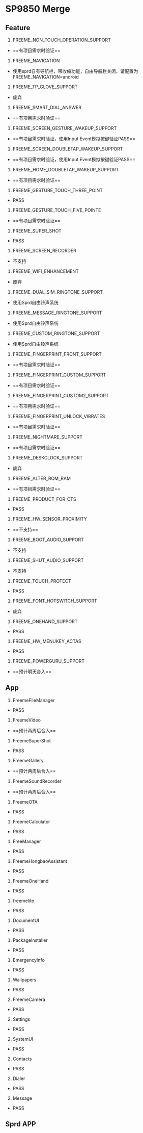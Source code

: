 # SP9850 Merge
## Feature

1. FREEME_NON_TOUCH_OPERATION_SUPPORT

- ==有项目需求时验证==

1. FREEME_NAVIGATION

- 使用sprd自有导航栏，带收缩功能，自由导航栏关闭，请配置为FREEME_NAVIGATION=android

1. FREEME_TP_GLOVE_SUPPORT

- 废弃

1. FREEME_SMART_DIAL_ANSWER

- ==有项目需求时验证==

1. FREEME_SCREEN_GESTURE_WAKEUP_SUPPORT

- ==有项目需求时验证，使用Input Event模拟按键验证PASS==

1. FREEME_SCREEN_DOUBLETAP_WAKEUP_SUPPORT

- ==有项目需求时验证，使用Input Event模拟按键验证PASS==

1. FREEME_HOME_DOUBLETAP_WAKEUP_SUPPORT

- ==有项目需求时验证==

1. FREEME_GESTURE_TOUCH_THREE_POINT

- PASS

1. FREEME_GESTURE_TOUCH_FIVE_POINTE

- ==有项目需求时验证==

1. FREEME_SUPER_SHOT

- PASS

1. FREEME_SCREEN_RECORDER
- 不支持

1. FREEME_WIFI_ENHANCEMENT
- 废弃

1. FREEME_DUAL_SIM_RINGTONE_SUPPORT

- 使用Sprd自由铃声系统

1. FREEME_MESSAGE_RINGTONE_SUPPORT

- 使用Sprd自由铃声系统

1. FREEME_CUSTOM_RINGTONE_SUPPORT

- 使用Sprd自由铃声系统

1. FREEME_FINGERPRINT_FRONT_SUPPORT

- ==有项目需求时验证==

1. FREEME_FINGERPRINT_CUSTOM_SUPPORT

- ==有项目需求时验证==

1. FREEME_FINGERPRINT_CUSTOM2_SUPPORT

- ==有项目需求时验证==

1. FREEME_FINGERPRINT_UNLOCK_VIBRATES

- ==有项目需求时验证==

1. FREEME_NIGHTMARE_SUPPORT

- ==有项目需求时验证==

1. FREEME_DESKCLOCK_SUPPORT

- 废弃

1. FREEME_ALTER_ROM_RAM

- ==有项目需求时验证==

1. FREEME_PRODUCT_FOR_CTS

- PASS

1. FREEME_HW_SENSOR_PROXIMITY

- ==不支持==

1. FREEME_BOOT_AUDIO_SUPPORT

- 不支持

1. FREEME_SHUT_AUDIO_SUPPORT

- 不支持

1. FREEME_TOUCH_PROTECT

- PASS

1. FREEME_FONT_HOTSWITCH_SUPPORT

- 废弃

1. FREEME_ONEHAND_SUPPORT

- PASS

1. FREEME_HW_MENUKEY_ACTAS

- PASS

1. FREEME_POWERGURU_SUPPORT

- ==预计明天合入==

## App

1. FreemeFileManager

- PASS
1. FreemeVideo

- ==预计两周后合入==
1. FreemeSuperShot

- PASS
1. FreemeGallery

- ==预计两周后合入==
1. FreemeSoundRecorder

- ==预计两周后合入==
1. FreemeOTA

- PASS
1. FreemeCalculator

- PASS
1. FreeManager

- PASS
1. FreemeHongbaoAssistant

- PASS
1. FreemeOneHand

- PASS
1. freemelite

- PASS
1. DocumentUI

- PASS
1. PackageInstaller

- PASS
1. EmergencyInfo

- PASS
1. Wallpapers

- PASS
2. FreemeCamera

- PASS
2. Settings

- PASS
2. SystemUI

- PASS
2. Contacts

- PASS
2. Dialer

- PASS
2. Message

- PASS

## Sprd APP

